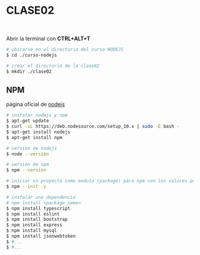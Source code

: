 # CLASE02
<br>

Abrir la terminal con <strong>CTRL+ALT+T</strong>

```sh
# ubicarse en el directorio del curso NODEJS
$ cd ./curso-nodejs

# crear el directorio de la clase02
$ mkdir ./clase02
```
## NPM 
página oficial de [nodejs](https://nodejs.org)
```sh
# instalar nodejs y npm
$ apt-get update
$ curl -sL https://deb.nodesource.com/setup_10.x | sudo -E bash -
$ apt-get install nodejs
$ apt-get install npm

# version de nodejs
$ node --version

# versión de npm
$ npm --version

# iniciar un proyecto como modulo (package) para npm con los valores por defecto
$ npm --init -y

# instalar una dependencia
# npm install <package_name>
$ npm install typescript
$ npm install eslint
$ npm install bootstrap
$ npm install express
$ npm install mysql
$ npm install jsonwebtoken
$ #...
$ #...

```